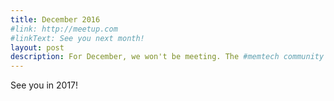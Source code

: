 ```yaml
---
title: December 2016
#link: http://meetup.com
#linkText: See you next month!
layout: post
description: For December, we won't be meeting. The #memtech community is throwing a [Holiday Bash on December 14](https://www.meetup.com/memphis-technology-user-groups/events/235756885/) at the Fox and Hound and we want to make sure you've got the chance to attend!
---
```


See you in 2017!
